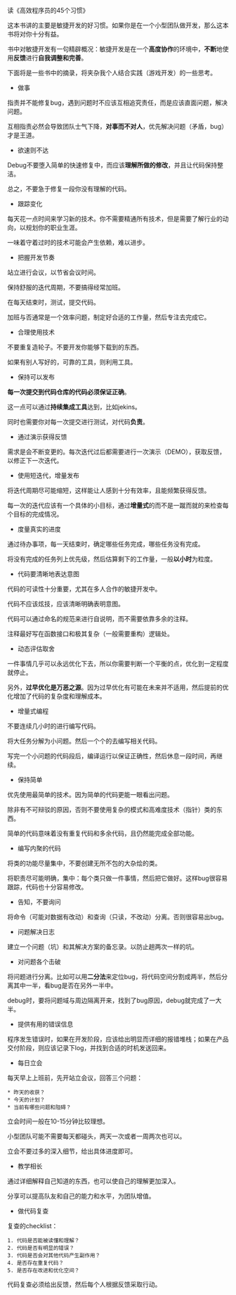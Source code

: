 读《高效程序员的45个习惯》

这本书讲的主要是敏捷开发的好习惯。如果你是在一个小型团队做开发，那么这本书将对你十分有益。

书中对敏捷开发有一句精辟概况：敏捷开发是在一个**高度协作**的环境中，**不断**地使用**反馈**进行**自我调整和完善**。

下面将是一些书中的摘录，将夹杂我个人结合实践（游戏开发）的一些思考。

* 做事

指责并不能修复bug，遇到问题时不应该互相追究责任，而是应该直面问题，解决问题。

互相指责必然会导致团队士气下降，**对事而不对人**，优先解决问题（矛盾，bug）才是王道。

* 欲速则不达

Debug不要堕入简单的快速修复中，而应该**理解所做的修改**，并且让代码保持整洁。

总之，不要急于修复一段你没有理解的代码。

* 跟踪变化

每天花一点时间来学习新的技术。你不需要精通所有技术，但是需要了解行业的动向，以规划你的职业生涯。

一味着守着过时的技术可能会产生依赖，难以进步。

* 把握开发节奏

站立进行会议，以节省会议时间。

保持舒服的迭代周期，不要搞得经常加班。

在每天结束时，测试，提交代码。

加班与否通常是一个效率问题，制定好合适的工作量，然后专注去完成它。

* 合理使用技术

不要重复造轮子。不要开发你能够下载到的东西。

如果有别人写好的，可靠的工具，则利用工具。

* 保持可以发布

**每一次提交到代码仓库的代码必须保证正确**。

这一点可以通过**持续集成工具**达到，比如jekins。

同时也需要你对每一次提交进行测试，对代码**负责**。

* 通过演示获得反馈

需求是会不断变更的。每次迭代过后都需要进行一次演示（DEMO），获取反馈，以修正下一次迭代。

* 使用短迭代，增量发布

将迭代周期尽可能缩短，这样能让人感到十分有效率，且能频繁获得反馈。

每一次的迭代应该有一个具体的小目标，通过**增量式**的而不是一蹴而就的来检查每个目标的完成情况。

* 度量真实的进度

通过待办事项，每一天结束时，确定哪些任务完成，哪些任务没有完成。

将没有完成的任务列上优先级，然后估算剩下的工作量，一般**以小时**为粒度。

* 代码要清晰地表达意图

代码的可读性十分重要，尤其在多人合作的敏捷开发中。

代码不应该炫技，应该清晰明确表明意图。

代码可以通过命名的规范来进行自说明，而不需要依靠多余的注释。

注释最好写在函数接口和极其复杂（一般需要重构）逻辑处。

* 动态评估取舍

一件事情几乎可以永远优化下去，所以你需要判断一个平衡的点，优化到一定程度就停止。

另外，**过早优化是万恶之源**。因为过早优化有可能在未来并不适用，然后提前的优化增加了代码的复杂度和理解成本。

* 增量式编程

不要连续几小时的进行编写代码。

将大任务分解为小问题。然后一个个的去编写相关代码。

写完一个小问题的代码段后，编译运行以保证正确性，然后休息一段时间，再继续。

* 保持简单

优先使用最简单的技术。因为简单的代码更能一眼看出问题。

除非有不可辩驳的原因，否则不要使用复杂的模式和高难度技术（指针）类的东西。

简单的代码意味着没有重复代码和多余代码，且仍然能完成全部功能。

* 编写内聚的代码

将类的功能尽量集中，不要创建无所不包的大杂烩的类。

将职责尽可能明确，集中：每个类只做一件事情，然后把它做好。这样bug很容易跟踪，代码也十分容易修改。

* 告知，不要询问

将命令（可能对数据有改动）和查询（只读，不改动）分离。否则很容易出bug。

* 问题解决日志

建立一个问题（坑）和其解决方案的备忘录。以防止趟两次一样的坑。

* 对问题各个击破

将问题进行分离。比如可以用**二分法**来定位bug，将代码空间分割成两半，然后分离其中一半，看bug是否在另外一半中。

debug时，要将问题域与周边隔离开来，找到了bug原因，debug就完成了一大半。

* 提供有用的错误信息

程序发生错误时，如果在开发阶段，应该给出明显而详细的报错堆栈；如果在产品交付阶段，则应该记录下log，并找到合适的时机发送回来。

* 每日立会

每天早上上班前，先开站立会议，回答三个问题：

	* 昨天的收获？
	* 今天的计划？
	* 当前有哪些问题和阻碍？

立会时间一般在10-15分钟比较理想。

小型团队可能不需要每天都碰头，两天一次或者一周两次也可以。

立会不要过多的深入细节，给出具体进度即可。

* 教学相长

通过详细解释自己知道的东西，也可以使自己的理解更加深入。

分享可以提高队友和自己的能力和水平，为团队增值。

* 做代码复查

复查的checklist：

	1. 代码是否能被读懂和理解？
	2. 代码是否有明显的错误？
	3. 代码是否会对其他代码产生副作用？
	4. 是否存在重复代码？
	5. 是否存在改进和优化空间？

代码复查必须给出反馈，然后每个人根据反馈采取行动。